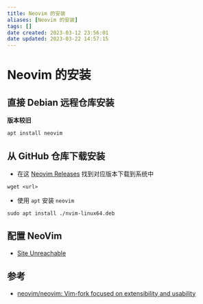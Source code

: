 ```yaml
---
title: Neovim 的安装
aliases: [Neovim 的安装]
tags: []
date created: 2023-03-12 23:56:01
date updated: 2023-03-22 14:57:15
---
```


# Neovim 的安装

## 直接 Debian 远程仓库安装

**版本较旧**

```
apt install neovim
```

## 从 GitHub 仓库下载安装

- 在这 [Neovim Releases](https://github.com/neovim/neovim/releases) 找到对应版本下载到系统中

```shell
wget <url>
```

- 使用 `apt` 安装 `neovim`

```shell
sudo apt install ./nvim-linux64.deb
```

## 配置 NeoVim

- [Site Unreachable](https://nvchad.com/docs/quickstart/install)

## 参考

- [neovim/neovim: Vim-fork focused on extensibility and usability](https://github.com/neovim/neovim)
